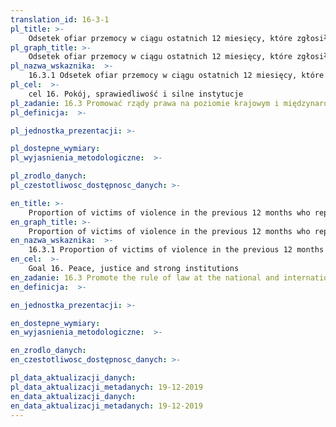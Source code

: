 ```yaml
---
translation_id: 16-3-1
pl_title: >-
    Odsetek ofiar przemocy w ciągu ostatnich 12 miesięcy, które zgłosiły fakt represjonowania właściwym organom lub innym oficjalnie uznanym mechanizmom służącym rozwiązywaniu konfliktów
pl_graph_title: >-
    Odsetek ofiar przemocy w ciągu ostatnich 12 miesięcy, które zgłosiły fakt represjonowania właściwym organom lub innym oficjalnie uznanym mechanizmom służącym rozwiązywaniu konfliktów
pl_nazwa_wskaznika:  >-
    16.3.1 Odsetek ofiar przemocy w ciągu ostatnich 12 miesięcy, które zgłosiły fakt represjonowania właściwym organom lub innym oficjalnie uznanym mechanizmom służącym rozwiązywaniu konfliktów
pl_cel:  >-
    cel 16. Pokój, sprawiedliwość i silne instytucje
pl_zadanie: 16.3 Promować rządy prawa na poziomie krajowym i międzynarodowym oraz zapewnić wszystkim równy dostęp do wymiaru sprawiedliwości
pl_definicja:  >-

pl_jednostka_prezentacji: >-

pl_dostepne_wymiary:
pl_wyjasnienia_metodologiczne:  >-

pl_zrodlo_danych:
pl_czestotliwosc_dostępnosc_danych: >-

en_title: >-
    Proportion of victims of violence in the previous 12 months who reported their victimization to competent authorities or other officially recognized conflict resolution mechanisms
en_graph_title: >-
    Proportion of victims of violence in the previous 12 months who reported their victimization to competent authorities or other officially recognized conflict resolution mechanisms
en_nazwa_wskaznika:  >-
    16.3.1 Proportion of victims of violence in the previous 12 months who reported their victimization to competent authorities or other officially recognized conflict resolution mechanisms
en_cel:  >-
    Goal 16. Peace, justice and strong institutions
en_zadanie: 16.3 Promote the rule of law at the national and international levels and ensure equal access to justice for all
en_definicja:  >-

en_jednostka_prezentacji: >-

en_dostepne_wymiary:
en_wyjasnienia_metodologiczne:  >-

en_zrodlo_danych:
en_czestotliwosc_dostępnosc_danych: >-

pl_data_aktualizacji_danych:  
pl_data_aktualizacji_metadanych: 19-12-2019
en_data_aktualizacji_danych:  
en_data_aktualizacji_metadanych: 19-12-2019
---
```

